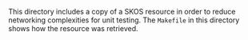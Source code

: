 This directory includes a copy of a SKOS resource in order to reduce networking complexities for unit testing.  The `Makefile` in this directory shows how the resource was retrieved.
